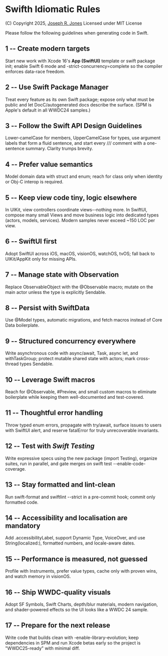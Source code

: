 # Swifth Idiomatic Rules
(C) Copyright 2025, [Joseph R. Jones](https://jrj.org)
Licensed under MIT License

Please follow the following guidelines when generating code in Swift.

## 1 -- Create modern targets
Start new work with Xcode 16's **App (SwiftUI)** template or swift package init; enable Swift 6 mode and -strict-concurrency=complete so the compiler enforces data-race freedom.

## 2 -- Use Swift Package Manager
Treat every feature as its own Swift package; expose only what must be public and let DocC/autogenerated docs describe the surface. (SPM is Apple's default in all WWDC24 samples.)

## 3 -- Follow the Swift API Design Guidelines
Lower-camelCase for members, UpperCamelCase for types, use argument labels that form a fluid sentence, and start every /// comment with a one-sentence summary. Clarity trumps brevity.

## 4 -- Prefer value semantics
Model domain data with struct and enum; reach for class only when identity or Obj-C interop is required.

## 5 -- Keep view code tiny, logic elsewhere
In UIKit, view controllers coordinate views--nothing more. In SwiftUI, compose many small Views and move business logic into dedicated types (actors, models, services). Modern samples never exceed ~150 LOC per view.

## 6 -- SwiftUI first
Adopt SwiftUI across iOS, macOS, visionOS, watchOS, tvOS; fall back to UIKit/AppKit only for missing APIs.

## 7 -- Manage state with Observation
Replace ObservableObject with the @Observable macro; mutate on the main actor unless the type is explicitly Sendable.

## 8 -- Persist with SwiftData
Use @Model types, automatic migrations, and fetch macros instead of Core Data boilerplate.

## 9 -- Structured concurrency everywhere
Write asynchronous code with async/await, Task, async let, and withTaskGroup; protect mutable shared state with actors; mark cross-thread types Sendable.

## 10 -- Leverage Swift macros
Reach for @Observable, #Preview, and small custom macros to eliminate boilerplate while keeping them well-documented and test-covered.

## 11 -- Thoughtful error handling
Throw typed enum errors, propagate with try/await, surface issues to users with SwiftUI alert, and reserve fatalError for truly unrecoverable invariants.

## 12 -- Test with *Swift Testing*
Write expressive specs using the new package (import Testing), organize suites, run in parallel, and gate merges on swift test --enable-code-coverage.

## 13 -- Stay formatted and lint-clean
Run swift-format and swiftlint --strict in a pre-commit hook; commit only formatted code.

## 14 -- Accessibility and localisation are mandatory
Add .accessibilityLabel, support Dynamic Type, VoiceOver, and use String(localized:), formatted numbers, and locale-aware dates.

## 15 -- Performance is measured, not guessed
Profile with Instruments, prefer value types, cache only with proven wins, and watch memory in visionOS.

## 16 -- Ship WWDC-quality visuals
Adopt SF Symbols, Swift Charts, depth/blur materials, modern navigation, and shader-powered effects so the UI looks like a WWDC 24 sample.

## 17 -- Prepare for the next release
Write code that builds clean with -enable-library-evolution; keep dependencies in SPM and run Xcode betas early so the project is "WWDC25-ready" with minimal diff.

